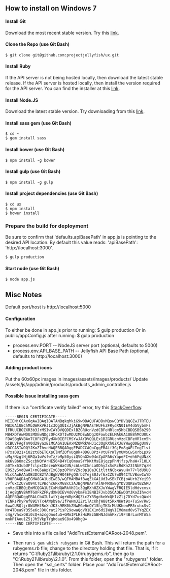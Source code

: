 ## How to install on Windows 7

#### Install Git 

Download the most recent stable version. Try this [link](http://git-scm.com/download/win).

#### Clone the Repo (use Git Bash)

	$ git clone git@github.com:projectjellyfish/ux.git

#### Install Ruby

If the API server is not being hosted locally, then download the latest stable release. If the API server is hosted locally, then install the version required for the API server. You can find the installer at this [link](http://rubyinstaller.org/).

#### Install Node.JS

Download the latest stable version. Try downloading from this [link](http://nodejs.org/).

#### Install sass gem (use Git Bash)

	$ cd ~
	$ gem install sass

#### Install bower (use Git Bash)

	$ npm install -g bower

#### Install gulp (use Git Bash)

	$ npm install -g gulp

#### Install project dependencies (use Git Bash)

    $ cd ux
    $ npm install
    $ bower install
    
### Prepare the build for deployment
Be sure to confirm that 'defaults.apiBasePath' in app.js is pointing to the desired API location.  By default this value reads: 'apiBasePath': 'http://localhost:3000'.

    $ gulp production 



#### Start node (use Git Bash)

	$ node app.js

## Misc Notes

Default port/host is http://localhost:5000

#### Configuration
To either be done in app.js prior to running:
    $ gulp production
Or in public/appConfig.js after running:
    $ gulp production

* process.env.PORT -- NodeJS server port (optional, defaults to 5000)
* process.env.API_BASE_PATH -- Jellyfish API Base Path (optional, defaults to http://localhost:3000)


#### Adding product icons

Put the 60x60px images in images/assets/images/products/
Update /assets/js/app/admin/products/products_admin_controller.js

#### Possible Issue installing sass gem

If there is a "certificate verify failed" error, try this [StackOverflow](http://stackoverflow.com/questions/27262582/i-get-certificate-verify-failed-on-installing-bundler-for-ruby-on-rails-on-wi).


	-----BEGIN CERTIFICATE-----
	MIIENjCCAx6gAwIBAgIBATANBgkqhkiG9w0BAQUFADBvMQswCQYDVQQGEwJTRTEU
	MBIGA1UEChMLQWRkVHJ1c3QgQUIxJjAkBgNVBAsTHUFkZFRydXN0IEV4dGVybmFs
	IFRUUCBOZXR3b3JrMSIwIAYDVQQDExlBZGRUcnVzdCBFeHRlcm5hbCBDQSBSb290
	MB4XDTAwMDUzMDEwNDgzOFoXDTIwMDUzMDEwNDgzOFowbzELMAkGA1UEBhMCU0Ux
	FDASBgNVBAoTC0FkZFRydXN0IEFCMSYwJAYDVQQLEx1BZGRUcnVzdCBFeHRlcm5h
	bCBUVFAgTmV0d29yazEiMCAGA1UEAxMZQWRkVHJ1c3QgRXh0ZXJuYWwgQ0EgUm9v
	dDCCASIwDQYJKoZIhvcNAQEBBQADggEPADCCAQoCggEBALf3GjPm8gAELTngTlvt
	H7xsD821+iO2zt6bETOXpClMfZOfvUq8k+0DGuOPz+VtUFrWlymUWoCwSXrbLpX9
	uMq/NzgtHj6RQa1wVsfwTz/oMp50ysiQVOnGXw94nZpAPA6sYapeFI+eh6FqUNzX
	mk6vBbOmcZSccbNQYArHE504B4YCqOmoaSYYkKtMsE8jqzpPhNjfzp/haW+710LX
	a0Tkx63ubUFfclpxCDezeWWkWaCUN/cALw3CknLa0Dhy2xSoRcRdKn23tNbE7qzN
	E0S3ySvdQwAl+mG5aWpYIxG3pzOPVnVZ9c0p10a3CitlttNCbxWyuHv77+ldU9U0
	WicCAwEAAaOB3DCB2TAdBgNVHQ4EFgQUrb2YejS0Jvf6xCZU7wO94CTLVBowCwYD
	VR0PBAQDAgEGMA8GA1UdEwEB/wQFMAMBAf8wgZkGA1UdIwSBkTCBjoAUrb2YejS0
	Jvf6xCZU7wO94CTLVBqhc6RxMG8xCzAJBgNVBAYTAlNFMRQwEgYDVQQKEwtBZGRU
	cnVzdCBBQjEmMCQGA1UECxMdQWRkVHJ1c3QgRXh0ZXJuYWwgVFRQIE5ldHdvcmsx
	IjAgBgNVBAMTGUFkZFRydXN0IEV4dGVybmFsIENBIFJvb3SCAQEwDQYJKoZIhvcN
	AQEFBQADggEBALCb4IUlwtYj4g+WBpKdQZic2YR5gdkeWxQHIzZlj7DYd7usQWxH
	YINRsPkyPef89iYTx4AWpb9a/IfPeHmJIZriTAcKhjW88t5RxNKWt9x+Tu5w/Rw5
	6wwCURQtjr0W4MHfRnXnJK3s9EK0hZNwEGe6nQY1ShjTK3rMUUKhemPR5ruhxSvC
	Nr4TDea9Y355e6cJDUCrat2PisP29owaQgVR1EX1n6diIWgVIEM8med8vSTYqZEX
	c4g/VhsxOBi0cQ+azcgOno4uG+GMmIPLHzHxREzGBHNJdmAPx/i9F4BrLunMTA5a
	mnkPIAou1Z5jJh5VkpTYghdae9C8x49OhgQ=
	-----END CERTIFICATE-----

* Save this into a file called "AddTrustExternalCARoot-2048.pem".

* Then run `$ gem which rubygems` in Git Bash. This will return the path for a rubygems.rb file; change to the directory holding that file. That is, if it returns "C:\Ruby21\lib\ruby\2.1.0\rubygems.rb", then go to "C:\Ruby21\lib\ruby\2.1.0". From this folder, open the "rubygems" folder. Then open the "ssl_certs" folder. Place your "AddTrustExternalCARoot-2048.pem" file in this folder. 
